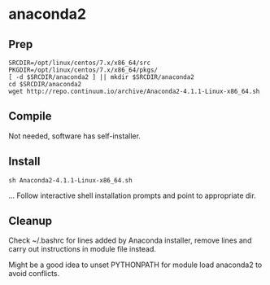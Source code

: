 # anaconda2

## Prep
```
SRCDIR=/opt/linux/centos/7.x/x86_64/src
PKGDIR=/opt/linux/centos/7.x/x86_64/pkgs/
[ -d $SRCDIR/anaconda2 ] || mkdir $SRCDIR/anaconda2
cd $SRCDIR/anaconda2
wget http://repo.continuum.io/archive/Anaconda2-4.1.1-Linux-x86_64.sh
```

## Compile
Not needed, software has self-installer.

## Install
```
sh Anaconda2-4.1.1-Linux-x86_64.sh
```
... Follow interactive shell installation prompts and point to appropriate dir.

## Cleanup
Check ~/.bashrc for lines added by Anaconda installer, remove lines and carry 
out instructions in module file instead.

Might be a good idea to unset PYTHONPATH for module load anaconda2 to avoid 
conflicts.
